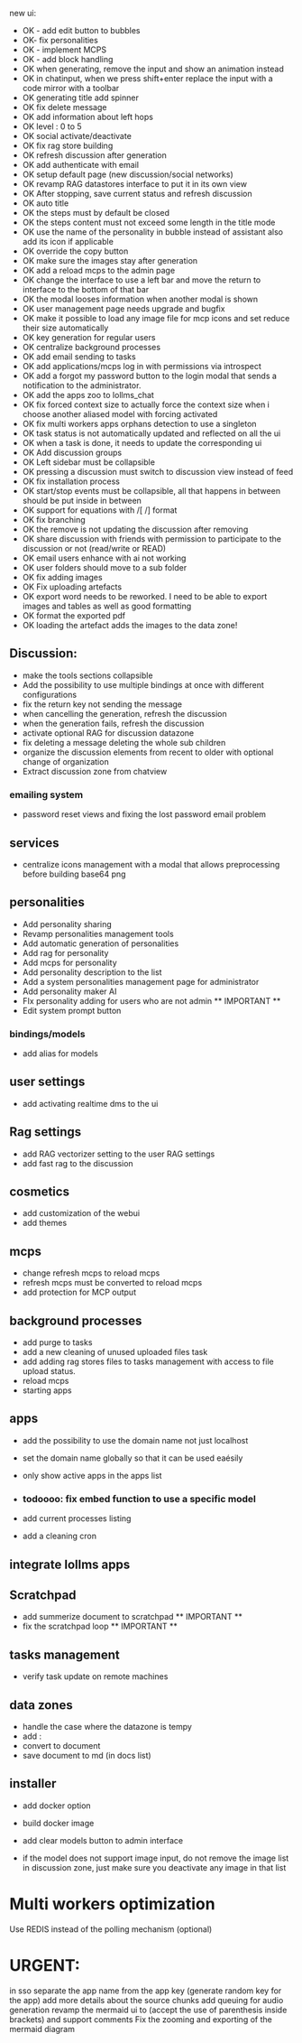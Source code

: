new ui:

- OK - add edit button to bubbles
- OK- fix personalities
- OK - implement MCPS
- OK - add <think> block handling
- OK when generating, remove the input and show an animation instead
- OK in chatinput, when we press shift+enter replace the input with a code mirror with a toolbar
- OK generating title add spinner 
- OK fix delete message
- OK add information about left hops
- OK level : 0 to 5
- OK social activate/deactivate
- OK fix rag store building
- OK refresh discussion after generation
- OK add authenticate with email
- OK setup default page (new discussion/social networks)
- OK revamp RAG datastores interface to put it in its own view
- OK After stopping, save current status and refresh discussion
- OK auto title
- OK the steps must by default be closed
- OK the steps content must not exceed some length in the title mode
- OK use the name of the personality in bubble instead of assistant also add its icon if applicable
- OK override the copy button
- OK make sure the images stay after generation
- OK add a reload mcps to the admin page
- OK change the interface to use a left bar and move the return to interface to the bottom of that bar
- OK the modal looses information when another modal is shown
- OK user management page needs upgrade and bugfix
- OK make it possible to load any image file for mcp icons and set reduce their size automatically
- OK key generation for regular users
- OK centralize background processes
- OK add email sending to tasks
- OK add applications/mcps log in with permissions via introspect
- OK add a forgot my password button to the login modal that sends a notification to the administrator.
- OK add the apps zoo to lollms_chat
- OK fix forced context size to actually force the context size when i choose another aliased model with forcing activated
- OK fix multi workers apps orphans detection to use a singleton
- OK task status is not automatically updated and reflected on all the ui
- OK when a task is done, it needs to update the corresponding ui
- OK Add discussion groups
- OK Left sidebar must be collapsible
- OK pressing a discussion must switch to discussion view instead of feed
- OK fix installation process
- OK start/stop events must be collapsible, all that happens in between should be put inside in between
- OK support for equations with /[ /] format
- OK fix branching
- OK the remove is not updating the discussion after removing
- OK share discussion with friends with permission to participate to the discussion or not (read/write or READ)
- OK email users enhance with ai not working
- OK user folders should move to a sub folder
- OK fix adding images
- OK Fix uploading artefacts
- OK export word needs to be reworked. I need to be able to export images and tables as well as good formatting
- OK format the exported pdf
- OK loading the artefact adds the images to the data zone!



## Discussion:
- make the tools sections collapsible
- Add the possibility to use multiple bindings at once with different configurations
- fix the return key not sending the message
- when cancelling the generation, refresh the discussion
- when the generation fails, refresh the discussion
- activate optional RAG for discussion datazone
- fix deleting a message deleting the whole sub children
- organize the discussion elements from recent to older with optional change of organization
- Extract discussion zone from chatview

### emailing system
- password reset views and fixing the lost password email problem


## services
- centralize icons management with a modal that allows preprocessing before building base64 png

  
## personalities
- Add personality sharing
- Revamp personalities management tools
- Add automatic generation of personalities
- Add rag for personality
- Add mcps for personality
- Add personality description to the list
- Add a system personalities management page for administrator
- Add personality maker AI
- FIx personality adding for users who are not admin ** IMPORTANT **
- Edit system prompt button
  
### bindings/models
- add alias for models


## user settings
- add activating realtime dms to the ui
  
## Rag settings 
- add RAG vectorizer setting to the user RAG settings
- add fast rag to the discussion

## cosmetics
- add customization of the webui
- add themes


## mcps
- change refresh mcps to reload mcps
- refresh mcps must be converted to reload mcps
- add protection for MCP output

## background processes
- add purge to tasks
- add a new cleaning of unused uploaded files task
- add adding rag stores files to tasks management with access to file upload status.
- reload mcps
- starting apps

## apps
- add the possibility to use the domain name not just localhost
- set the domain name globally so that it can be used eaésily
- only show active apps in the apps list

- ### todoooo: fix embed function to use a specific model
- add current processes listing
- add a cleaning cron

## integrate lollms apps

## Scratchpad
- add summerize document to scratchpad ** IMPORTANT **
- fix the scratchpad loop ** IMPORTANT **

## tasks management
- verify task update on remote machines

## data zones
- handle the case where the datazone is tempy
- add :
-   convert to document
-   save document to md (in docs list)

## installer
- add docker option
- build docker image


- add clear models button to admin interface
- if the model does not support image input, do not remove the image list in discussion zone, just make sure you deactivate any image in that list

# Multi workers optimization
Use REDIS instead of the polling mechanism (optional)

# URGENT:
in sso separate the app name from the app key (generate random key for the app)
add more details about the source chunks
add queuing for audio generation
revamp the mermaid ui to (accept the use of parenthesis inside brackets) and support comments
Fix the zooming and exporting of the mermaid diagram

